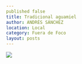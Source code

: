 ```yaml
---
published false
title: Tradicional aguamiel
author: ANDRÉS SÁNCHEZ
location: Local
category: Fuera de Foco
layout: posts
---
```


![](http://i.imgur.com/9uKKHdFm.jpg)
